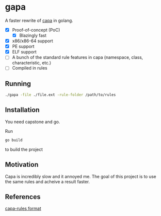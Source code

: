 # gapa

A faster rewrite of [capa]() in golang.

- [x] Proof-of-concept (PoC)
  - [x] Blazingly fast
- [x] x86/x86-64 support
- [x] PE support
- [x] ELF support
- [ ] A bunch of the standard rule features in capa (namespace, class, characteristic, etc.)
- [ ] Compiled in rules

## Running

```bash
./gapa -file ./file.ext -rule-folder /path/to/rules
```

## Installation

You need capstone and go.

Run
```bash
go build
```
to build the project

## Motivation

Capa is incredibly slow and it annoyed me. The goal of this project is to use the same rules and acheive a result faster.

## References

[capa-rules format](https://github.com/mandiant/capa-rules/blob/master/doc/format.md#api)
